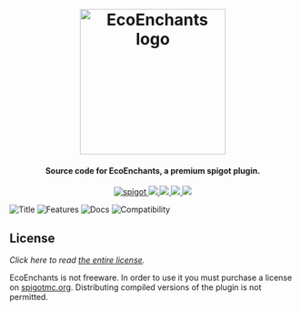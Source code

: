 <h1 align="center">
  <br>
  <img src="https://plugins.willfp.com/ecoenchants/logo.png" alt="EcoEnchants logo" width="256">
  <br>
</h1>

<h4 align="center">Source code for EcoEnchants, a premium spigot plugin.</h4>

<p align="center">
    <a href="https://www.spigotmc.org/resources/ecoenchants.79573/">
        <img alt="spigot" src="https://img.shields.io/badge/spigot-ecoenchants-brightgreen?style=for-the-badge"/>
    </a>
    <a href="https://bstats.org/plugin/bukkit/EcoEnchants" alt="bstats servers">
        <img src="https://img.shields.io/bstats/servers/7666?color=brightgreen&style=for-the-badge"/>
    </a>
    <a href="https://bstats.org/plugin/bukkit/EcoEnchants" alt="bstats players">
        <img src="https://img.shields.io/bstats/players/7666?color=brightgreen&style=for-the-badge"/>
    </a>
    <a href="https://ecoenchants.willfp.com/" alt="Docs (gitbook)">
        <img src="https://img.shields.io/badge/docs-gitbook-brightgreen?style=for-the-badge&logo=appveyor"/>
    </a>
    <a href="https://discord.gg/ZcwpSsE/" alt="Discord">
        <img src="https://img.shields.io/discord/452518336627081236?label=discord&style=for-the-badge"/>
    </a>
</p>


![Title](https://i.imgur.com/Hb5RQoU.png)
![Features](https://i.imgur.com/T01g7Be.png)
![Docs](https://i.imgur.com/VWv2ad8.png)
![Compatibility](https://i.imgur.com/FDTXZYM.png)

## License
*Click here to read [the entire license](https://github.com/Auxilor/EcoEnchants/blob/master/LICENSE.md).* 

EcoEnchants is not freeware. In order to use it you must purchase a license on [spigotmc.org](https://spigotmc.org).
Distributing compiled versions of the plugin is not permitted.
